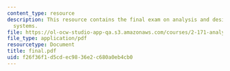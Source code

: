 ```yaml
---
content_type: resource
description: This resource contains the final exam on analysis and design of control
  systems.
file: https://ol-ocw-studio-app-qa.s3.amazonaws.com/courses/2-171-analysis-and-design-of-digital-control-systems-fall-2006/f26f36f1d5cdec9836e2c680a0eb4cb0_final.pdf
file_type: application/pdf
resourcetype: Document
title: final.pdf
uid: f26f36f1-d5cd-ec98-36e2-c680a0eb4cb0
---
```

